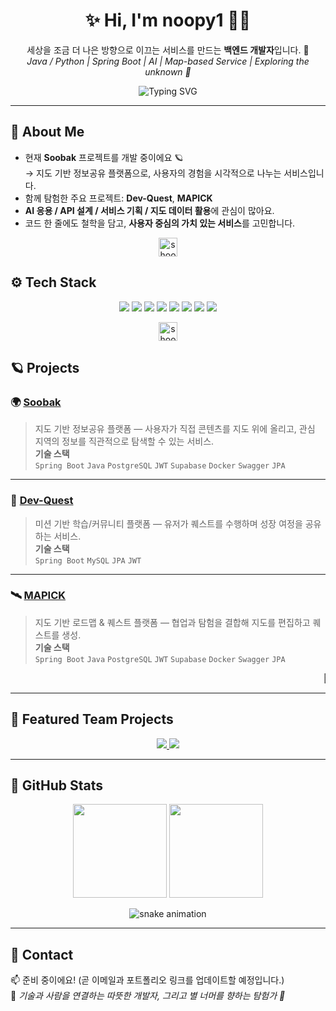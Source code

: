 <!-- 🌌 GALACTIC BANNER -->
<p align="center">
  <!-- <img src="https://media.giphy.com/media/26ufdipQqU2lhNA4g/giphy.gif" width="100%" alt="starfield"/> -->
</p>

<!-- 👨‍🚀 HEADER -->
<h1 align="center">✨ Hi, I'm <b>noopy1</b> 👨‍🚀</h1>
<p align="center">
  세상을 조금 더 나은 방향으로 이끄는 서비스를 만드는 <b>백엔드 개발자</b>입니다. 🚀<br/>
  <i>Java / Python | Spring Boot | AI | Map-based Service | Exploring the unknown 🌠</i>
</p>

<!-- ⌨️ Typing Animation (Space ver.) -->
<p align="center">
  <img src="https://readme-typing-svg.demolab.com?font=Orbitron&weight=700&size=20&pause=1200&color=7DF9FF&center=true&vCenter=true&width=720&lines=Building+Better+Worlds+with+Code...;Dreaming+Beyond+the+Stars...;Exploring+Innovation+Like+a+Cosmic+Voyager!" alt="Typing SVG" />
</p>

---

## 🌙 About Me
- 현재 **Soobak** 프로젝트를 개발 중이에요 🪐  
  → 지도 기반 정보공유 플랫폼으로, 사용자의 경험을 시각적으로 나누는 서비스입니다.  
- 함께 탐험한 주요 프로젝트: **Dev-Quest**, **MAPICK**  
- **AI 응용 / API 설계 / 서비스 기획 / 지도 데이터 활용**에 관심이 많아요.  
- 코드 한 줄에도 철학을 담고, <b>사용자 중심의 가치 있는 서비스</b>를 고민합니다.

<!-- ☄️ divider -->
<p align="center">
  <img src="https://media.giphy.com/media/l3vR1vYp0J2hQ/giphy.gif" height="30" alt="shooting star"/>
</p>

## ⚙️ Tech Stack
<p align="center">
  <img src="https://img.shields.io/badge/Java-007396?logo=openjdk&logoColor=white" />
  <img src="https://img.shields.io/badge/Python-3776AB?logo=python&logoColor=white" />
  <img src="https://img.shields.io/badge/Spring%20Boot-6DB33F?logo=springboot&logoColor=white" />
  <img src="https://img.shields.io/badge/PostgreSQL-4169E1?logo=postgresql&logoColor=white" />
  <img src="https://img.shields.io/badge/MySQL-4479A1?logo=mysql&logoColor=white" />
  <img src="https://img.shields.io/badge/JWT-000000?logo=jsonwebtokens&logoColor=white" />
  <img src="https://img.shields.io/badge/Supabase-3FCF8E?logo=supabase&logoColor=white" />
  <img src="https://img.shields.io/badge/Docker-2496ED?logo=docker&logoColor=white" />
</p>

<!-- ☄️ divider -->
<p align="center">
  <img src="https://media.giphy.com/media/l3vR1vYp0J2hQ/giphy.gif" height="30" alt="shooting star"/>
</p>

## 🪐 Projects

### 🌍 <a href="https://github.com/SOOBAK-mapick-ver2" target="_blank">Soobak</a>
> 지도 기반 정보공유 플랫폼 — 사용자가 직접 콘텐츠를 지도 위에 올리고, 관심 지역의 정보를 직관적으로 탐색할 수 있는 서비스.  
**기술 스택**  
`Spring Boot` `Java` `PostgreSQL` `JWT` `Supabase` `Docker` `Swagger` `JPA`

---

### 💫 <a href="https://github.com/prgrms-be-devcourse/NBE5-6-3-Team04" target="_blank">Dev-Quest</a>
> 미션 기반 학습/커뮤니티 플랫폼 — 유저가 퀘스트를 수행하며 성장 여정을 공유하는 서비스.  
**기술 스택**  
`Spring Boot` `MySQL` `JPA` `JWT`

---

### 🛰 <a href="https://github.com/prgrms-web-devcourse-final-project/WEB5_6_GitSunJaeAb_BE" target="_blank">MAPICK</a>
> 지도 기반 로드맵 & 퀘스트 플랫폼 — 협업과 탐험을 결합해 지도를 편집하고 퀘스트를 생성.  
**기술 스택**  
`Spring Boot` `Java` `PostgreSQL` `JWT` `Supabase` `Docker` `Swagger` `JPA`

<!-- 🚀 Rocket Parade -->
<p align="center">
  <marquee behavior="scroll" direction="left" scrollamount="6">
    🚀 ✨ 🚀 ✨ 🚀 ✨ 🚀 ✨ 🚀 ✨ 🚀 ✨ 🚀
  </marquee>
</p>

---

## 🚀 Featured Team Projects
<p align="center">
  <a href="https://github.com/prgrms-be-devcourse/NBE5-6-3-Team04">
    <img src="https://github-readme-stats.vercel.app/api/pin/?username=prgrms-be-devcourse&repo=NBE5-6-3-Team04&theme=tokyonight&hide_border=true" />
  </a>
  <a href="https://github.com/prgrms-web-devcourse-final-project/WEB5_6_GitSunJaeAb_BE">
    <img src="https://github-readme-stats.vercel.app/api/pin/?username=prgrms-web-devcourse-final-project&repo=WEB5_6_GitSunJaeAb_BE&theme=tokyonight&hide_border=true" />
  </a>
</p>

---

## 🌌 GitHub Stats
<p align="center">
  <img height="150" src="https://github-readme-stats.vercel.app/api?username=noopy1&show_icons=true&theme=tokyonight&hide_border=true" />
  <img height="150" src="https://github-readme-stats.vercel.app/api/top-langs/?username=noopy1&layout=compact&theme=tokyonight&hide_border=true" />
</p>

<!-- 🐍 Snake contribution graph (needs workflow below) -->
<p align="center">
  <img src="https://raw.githubusercontent.com/noopy1/noopy1/output/snake.svg" alt="snake animation"/>
</p>

---

## 🌠 Contact
📫 준비 중이에요! (곧 이메일과 포트폴리오 링크를 업데이트할 예정입니다.)  
📍 <i>기술과 사람을 연결하는 따뜻한 개발자, 그리고 별 너머를 향하는 탐험가 🌌</i>



